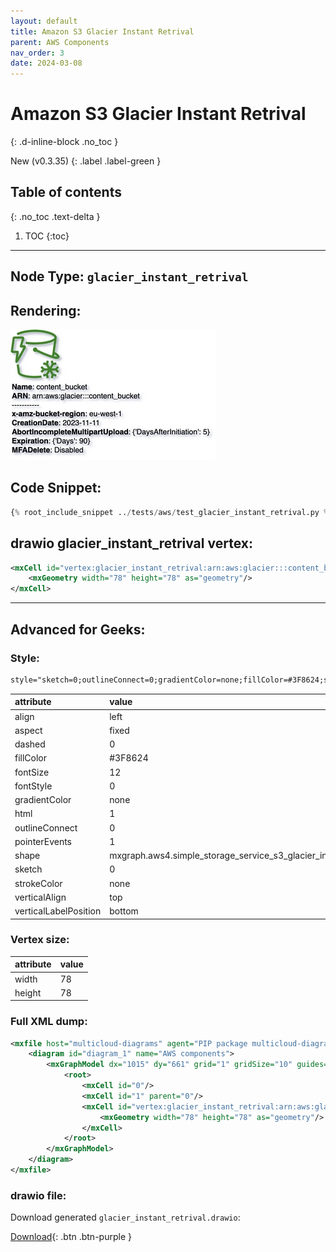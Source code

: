 ```yaml
---
layout: default
title: Amazon S3 Glacier Instant Retrival
parent: AWS Components
nav_order: 3
date: 2024-03-08
---
```


# Amazon S3 Glacier Instant Retrival
{: .d-inline-block .no_toc }

New (v0.3.35)
{: .label .label-green }

## Table of contents
{: .no_toc .text-delta }

1. TOC
{:toc}

---


## Node Type: ``glacier_instant_retrival``

## Rendering:

![lambda](output/jpg/glacier_instant_retrival.jpg)

## Code Snippet:

```python
{% root_include_snippet ../tests/aws/test_glacier_instant_retrival.py %}
```

## drawio glacier_instant_retrival vertex:

```xml
<mxCell id="vertex:glacier_instant_retrival:arn:aws:glacier:::content_bucket" parent="1" vertex="1">
    <mxGeometry width="78" height="78" as="geometry"/>
</mxCell>
```
---

## Advanced for Geeks:

### Style:
```html
style="sketch=0;outlineConnect=0;gradientColor=none;fillColor=#3F8624;strokeColor=none;dashed=0;verticalLabelPosition=bottom;verticalAlign=top;align=left;html=1;fontSize=12;fontStyle=0;aspect=fixed;pointerEvents=1;shape=mxgraph.aws4.simple_storage_service_s3_glacier_instant_retrieval;"
```

| attribute | value |
|:----------|:------|
|align| left |
|aspect| fixed |
|dashed| 0 |
|fillColor| #3F8624 |
|fontSize| 12 |
|fontStyle| 0 |
|gradientColor| none |
|html| 1 |
|outlineConnect| 0 |
|pointerEvents| 1 |
|shape| mxgraph.aws4.simple_storage_service_s3_glacier_instant_retrieval |
|sketch| 0 |
|strokeColor| none |
|verticalAlign| top |
|verticalLabelPosition| bottom |

### Vertex size:

| attribute | value |
|:---------|:-----------|
| width    | 78  |
| height   |78|

### Full XML dump:
```xml
<mxfile host="multicloud-diagrams" agent="PIP package multicloud-diagrams. Generate resources in draw.io compatible format for Cloud infrastructure. Copyrights @ Roman Tsypuk 2023. MIT license." type="MultiCloud">
    <diagram id="diagram_1" name="AWS components">
        <mxGraphModel dx="1015" dy="661" grid="1" gridSize="10" guides="1" tooltips="1" connect="1" arrows="1" fold="1" page="1" pageScale="1" pageWidth="850" pageHeight="1100" math="0" shadow="1">
            <root>
                <mxCell id="0"/>
                <mxCell id="1" parent="0"/>
                <mxCell id="vertex:glacier_instant_retrival:arn:aws:glacier:::content_bucket" value="&lt;b&gt;Name&lt;/b&gt;: content_bucket&lt;BR&gt;&lt;b&gt;ARN&lt;/b&gt;: arn:aws:glacier:::content_bucket&lt;BR&gt;-----------&lt;BR&gt;&lt;b&gt;x-amz-bucket-region&lt;/b&gt;: eu-west-1&lt;BR&gt;&lt;b&gt;CreationDate&lt;/b&gt;: 2023-11-11&lt;BR&gt;&lt;b&gt;AbortIncompleteMultipartUpload&lt;/b&gt;: {'DaysAfterInitiation': 5}&lt;BR&gt;&lt;b&gt;Expiration&lt;/b&gt;: {'Days': 90}&lt;BR&gt;&lt;b&gt;MFADelete&lt;/b&gt;: Disabled" style="sketch=0;outlineConnect=0;gradientColor=none;fillColor=#3F8624;strokeColor=none;dashed=0;verticalLabelPosition=bottom;verticalAlign=top;align=left;html=1;fontSize=12;fontStyle=0;aspect=fixed;pointerEvents=1;shape=mxgraph.aws4.simple_storage_service_s3_glacier_instant_retrieval;" parent="1" vertex="1">
                    <mxGeometry width="78" height="78" as="geometry"/>
                </mxCell>
            </root>
        </mxGraphModel>
    </diagram>
</mxfile>
```

### drawio file:

Download generated ``glacier_instant_retrival.drawio``:

[Download](output/drawio/glacier_instant_retrival.drawio){: .btn .btn-purple }